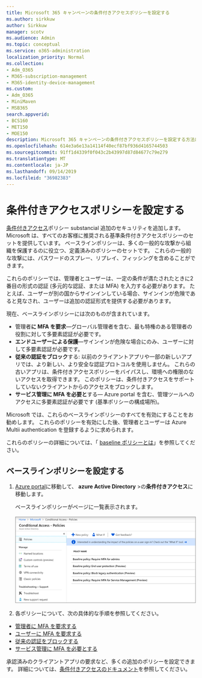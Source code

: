 ```yaml
---
title: Microsoft 365 キャンペーンの条件付きアクセスポリシーを設定する
ms.author: sirkkuw
author: Sirkkuw
manager: scotv
ms.audience: Admin
ms.topic: conceptual
ms.service: o365-administration
localization_priority: Normal
ms.collection:
- Adm_O365
- M365-subscription-management
- M365-identity-device-management
ms.custom:
- Adm_O365
- MiniMaven
- MSB365
search.appverid:
- BCS160
- MET150
- MOE150
description: Microsoft 365 キャンペーンの条件付きアクセスポリシーを設定する方法について説明します。
ms.openlocfilehash: 614e3a6e13a14114f40ecf87bf936d4165744503
ms.sourcegitcommit: 91ff1d4339f0f043c2b43997d87d84677c79e279
ms.translationtype: MT
ms.contentlocale: ja-JP
ms.lasthandoff: 09/14/2019
ms.locfileid: "36982383"
---
```

# <a name="set-up-conditional-access-policies"></a>条件付きアクセスポリシーを設定する

[条件付きアクセス](https://docs.microsoft.com/azure/active-directory/conditional-access/overview)ポリシー substancial 追加のセキュリティを追加します。 Microsoft は、すべてのお客様に推奨される基準条件付きアクセスポリシーのセットを提供しています。 ベースラインポリシーは、多くの一般的な攻撃から組織を保護するのに役立つ、定義済みのポリシーのセットです。 これらの一般的な攻撃には、パスワードのスプレー、リプレイ、フィッシングを含めることができます。

これらのポリシーでは、管理者とユーザーは、一定の条件が満たされたときに2番目の形式の認証 (多元的な認証、または MFA) を入力する必要があります。 たとえば、ユーザーが別の国からサインインしている場合、サインインが危険であると見なされ、ユーザーは追加の認証形式を提供する必要があります。 

現在、ベースラインポリシーには次のものが含まれています。
- 管理者**に MFA を要求**—グローバル管理者を含む、最も特権のある管理者の役割に対して多要素認証が必要です。
- **エンドユーザーによる保護**—サインインが危険な場合にのみ、ユーザーに対して多要素認証が必要です。 
- **従来の認証をブロック**する: 以前のクライアントアプリや一部の新しいアプリでは、より新しい、より安全な認証プロトコルを使用しません。 これらの古いアプリは、条件付きアクセスポリシーをバイパスし、環境への権限のないアクセスを取得できます。 このポリシーは、条件付きアクセスをサポートしていないクライアントからのアクセスをブロックします。 
- **サービス管理に MFA を必要と**する— Azure portal を含む、管理ツールへのアクセスに多要素認証が必要です (基準ポリシーの構成場所)。 

Microsoft では、これらのベースラインポリシーのすべてを有効にすることをお勧めします。 これらのポリシーを有効にした後、管理者とユーザーは Azure Multii authentication を登録するように求められます。

これらのポリシーの詳細については、「 [baseline ポリシーとは](https://docs.microsoft.com/azure/active-directory/conditional-access/concept-baseline-protection)」を参照してください。


## <a name="set-up-baseline-policies"></a>ベースラインポリシーを設定する

1. [Azure portal](https://portal.azure.com)に移動して、 **azure Active Directory** \>の**条件付きアクセス**に移動します。
    
    ベースラインポリシーがページに一覧表示されます。 <br/> <br/>
    ![条件付きアクセスのベースラインポリシーを一覧表示するページ。](media/baslinepolicies.png)
1. 各ポリシーについて、次の具体的な手順を参照してください。

  - [管理者に MFA を要求する](https://docs.microsoft.com/en-us/azure/active-directory/conditional-access/howto-baseline-protect-administrators)
- [ユーザーに MFA を要求する](https://docs.microsoft.com/en-us/azure/active-directory/conditional-access/howto-baseline-protect-end-users)  
 - [従来の認証をブロックする](https://docs.microsoft.com/en-us/azure/active-directory/conditional-access/howto-baseline-protect-legacy-auth)
  - [サービス管理に MFA を必要とする](https://docs.microsoft.com/azure/active-directory/conditional-access/howto-baseline-protect-azure)

承認済みのクライアントアプリの要求など、多くの追加のポリシーを設定できます。 詳細については、[条件付きアクセスのドキュメント](https://docs.microsoft.com/azure/active-directory/conditional-access/)を参照してください。